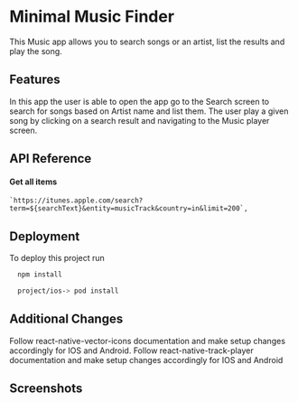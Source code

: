 
# Minimal Music Finder


This Music app  allows you to search songs or an artist, list the results and play the song.


## Features

In this app the user is able to open the app go to the Search screen to search for songs based on 
Artist name and list them.
The user play a given song by clicking on a search result and navigating to the Music player screen.
## API Reference

#### Get all items

```http
`https://itunes.apple.com/search?term=${searchText}&entity=musicTrack&country=in&limit=200`,

```





## Deployment

To deploy this project run

```bash
  npm install

  project/ios-> pod install
```


## Additional Changes

Follow react-native-vector-icons documentation and make setup changes accordingly for IOS and Android.
Follow react-native-track-player documentation and make setup changes accordingly for IOS and Android

## Screenshots


